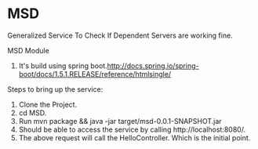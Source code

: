 # MSD

Generalized Service To Check If Dependent Servers are working fine.


MSD Module
1) It's build using spring boot.http://docs.spring.io/spring-boot/docs/1.5.1.RELEASE/reference/htmlsingle/

Steps to bring up the service:
1) Clone the Project.
2) cd MSD.
3) Run mvn package && java -jar target/msd-0.0.1-SNAPSHOT.jar
4) Should be able to access the service by calling  http://localhost:8080/.
5) The above request will call the HelloController. Which is the initial point.

